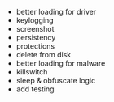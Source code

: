 * better loading for driver
* keylogging
* screenshot
* persistency
* protections
* delete from disk
* better loading for malware
* killswitch
* sleep & obfuscate logic
* add testing
